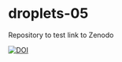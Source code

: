 # droplets-05
Repository to test link to Zenodo

[![DOI](https://zenodo.org/badge/DOI/10.5281/zenodo.4899214.svg)](https://doi.org/10.5281/zenodo.4899214)


